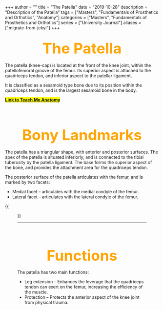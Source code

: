 +++
author = ""
title = "The Patella"
date = "2019-10-28"
description = "Description of the Patella"
tags = ["Masters", "Fundamentals of Prosthetics and Orthotics", "Anatomy"]
categories = ["Masters", "Fundamentals of Prosthetics and Orthotics"]
series = ["University Journal"]
aliases = ["migrate-from-jekyl"]
+++

<font size="+7" color="orange"><center> The Patella </center></font>  
---

The patella (knee-cap) is located at the front of the knee joint, within the patellofemoral groove of the femur. Its superior aspect is attached to the quadriceps tendon, and inferior aspect to the patellar ligament.

It is classified as a sesamoid type bone due to its position within the quadriceps tendon, and is the largest sesamoid bone in the body.

**<mark>[Link to Teach Me Anatomy](https://teachmeanatomy.info/lower-limb/bones/patella/)<mark>**

<br><br>

<font size="+7" color="orange"><center> Bony Landmarks </center></font>  
---

The patella has a triangular shape, with anterior and posterior surfaces. The apex of the patella is situated inferiorly, and is connected to the tibial tuberosity by the patella ligament. The base forms the superior aspect of the bone, and provides the attachment area for the quadriceps tendon.

The posterior surface of the patella articulates with the femur, and is marked by two facets:

- Medial facet – articulates with the medial condyle of the femur.
- Lateral facet – articulates with the lateral condyle of the femur.

{{<figure src="/2019-10-14/Anterior-and-Posterior-Surfaces-of-the-Patella-600x239.jpg" position="center" style="border-radius: 8px;" caption="Anterior and Posterior Surfaces of the Patella" captionPosition="center" captionStyle="color: white;" >}}

---

<br><br>

<font size="+7" color="orange"><center> Functions </center></font>  
---

The patella has two main functions:

- Leg extension – Enhances the leverage that the quadriceps tendon can exert on the femur, increasing the efficiency of the muscle.
- Protection – Protects the anterior aspect of the knee joint from physical trauma.